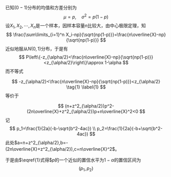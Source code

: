 已知$(0-1)$分布的均值和方差分别为
$$
\mu=p,\quad \sigma^2=p(1-p)
$$
设$X_1,X_2,\cdots,X_n$是一个样本，因样本容量$n$比较大，由中心极限定理，知
$$
\frac{\sum\limits_{i=1}^n X_i-np}{\sqrt{np(1-p)}}=\frac{n\overline{X}-np}{\sqrt{np(1-p)}}
$$
近似地服从$N(0,1)$分布，于是有 
$$
P\left\{-z_{\alpha/2}<\frac{n\overline{X}-np}{\sqrt{np(1-p)}}<z_{\alpha/2}\right\}\approx 1-\alpha
$$
而不等式        

$$
-z_{\alpha/2}<\frac{n\overline{X}-np}{\sqrt{np(1-p)}}<z_{\alpha/2} \tag{1} \label{1}
$$
等价于

$$
(n+z^2_{\alpha/2})p^2-(2n\overline{X}+z^2_{\alpha/2})p+n\overline{X}^2<0
$$
记
$$
p_1=\frac{1}{2a}(-b-\sqrt{b^2-4ac})
\\
p_2=\frac{1}{2a}(-b+\sqrt{b^2-4ac})
$$
此处$a=n+z^2_{\alpha/2},b=-(2n\overline{X}+z^2_{\alpha/2}),c=n\overline{X}^2$。

于是由$\eqref{1}式得$$p$的一个近似的置信水平为$1-\alpha$的置信区间为
$$
(p_1,p_2)
$$
